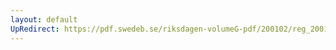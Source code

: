 ```yaml
---
layout: default
UpRedirect: https://pdf.swedeb.se/riksdagen-volumeG-pdf/200102/reg_200102/reg_200102_0403.pdf
---
```

